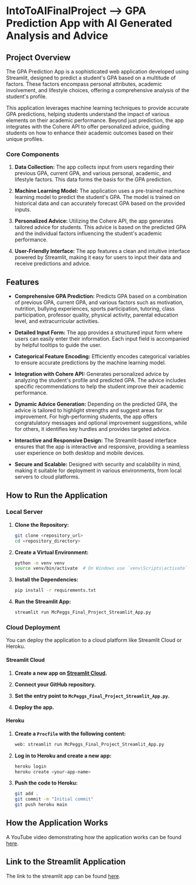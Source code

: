 # IntoToAIFinalProject --> GPA Prediction App with AI Generated Analysis and Advice


## Project Overview
The GPA Prediction App is a sophisticated web application developed using Streamlit, designed to predict a student's GPA based on a multitude of factors. These factors encompass personal attributes, academic involvement, and lifestyle choices, offering a comprehensive analysis of the student's profile.

This application leverages machine learning techniques to provide accurate GPA predictions, helping students understand the impact of various elements on their academic performance. Beyond just prediction, the app integrates with the Cohere API to offer personalized advice, guiding students on how to enhance their academic outcomes based on their unique profiles.

### Core Components
1. **Data Collection:** The app collects input from users regarding their previous GPA, current GPA, and various personal, academic, and lifestyle factors. This data forms the basis for the GPA prediction.

2. **Machine Learning Model:** The application uses a pre-trained machine learning model to predict the student's GPA. The model is trained on historical data and can accurately forecast GPA based on the provided inputs.

3. **Personalized Advice:** Utilizing the Cohere API, the app generates tailored advice for students. This advice is based on the predicted GPA and the individual factors influencing the student's academic performance.

4. **User-Friendly Interface:** The app features a clean and intuitive interface powered by Streamlit, making it easy for users to input their data and receive predictions and advice.


## Features
- **Comprehensive GPA Prediction:** Predicts GPA based on a combination of previous GPA, current GPA, and various factors such as motivation, nutrition, bullying experiences, sports participation, tutoring, class participation, professor quality, physical activity, parental education level, and extracurricular activities.

- **Detailed Input Form:** The app provides a structured input form where users can easily enter their information. Each input field is accompanied by helpful tooltips to guide the user.

- **Categorical Feature Encoding:** Efficiently encodes categorical variables to ensure accurate predictions by the machine learning model.

- **Integration with Cohere API:** Generates personalized advice by analyzing the student's profile and predicted GPA. The advice includes specific recommendations to help the student improve their academic performance.

- **Dynamic Advice Generation:** Depending on the predicted GPA, the advice is tailored to highlight strengths and suggest areas for improvement. For high-performing students, the app offers congratulatory messages and optional improvement suggestions, while for others, it identifies key hurdles and provides targeted advice.

- **Interactive and Responsive Design:** The Streamlit-based interface ensures that the app is interactive and responsive, providing a seamless user experience on both desktop and mobile devices.

- **Secure and Scalable:** Designed with security and scalability in mind, making it suitable for deployment in various environments, from local servers to cloud platforms.


## How to Run the Application

### Local Server
1. **Clone the Repository:**
    ```sh
    git clone <repository_url>
    cd <repository_directory>
    ```

2. **Create a Virtual Environment:**
    ```sh
    python -m venv venv
    source venv/bin/activate  # On Windows use `venv\Scripts\activate`
    ```

3. **Install the Dependencies:**
    ```sh
    pip install -r requirements.txt
    ```

4. **Run the Streamlit App:**
    ```sh
    streamlit run McPeggs_Final_Project_Streamlit_App.py
    ```

### Cloud Deployment
You can deploy the application to a cloud platform like Streamlit Cloud or Heroku.

#### Streamlit Cloud
1. **Create a new app on [Streamlit Cloud](https://streamlit.io/cloud).**

2. **Connect your GitHub repository.**

3. **Set the entry point to `McPeggs_Final_Project_Streamlit_App.py`.**

4. **Deploy the app.**

#### Heroku
1. **Create a `Procfile` with the following content:**
    ```sh
    web: streamlit run McPeggs_Final_Project_Streamlit_App.py
    ```

2. **Log in to Heroku and create a new app:**
    ```sh
    heroku login
    heroku create <your-app-name>
    ```

3. **Push the code to Heroku:**
    ```sh
    git add .
    git commit -m "Initial commit"
    git push heroku main
    ```

## How the Application Works

A YouTube video demonstrating how the application works can be found [here](https://youtu.be/bE2KdDgkAvY).

## Link to the Streamlit Application
The link to the streamlit app can be found [here](https://mcpeggs-gpa-prediction-app-with-ai-generated-analysis.streamlit.app/).
